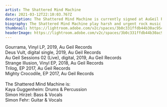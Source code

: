 ```yaml
---
artist: The Shattered Mind Machine
date: 2021-03-12T22:10:03.767Z
description: The Shattered Mind Machine is currently signed at AuGeil Records, Frauenfeld.
biography: The Shattered Mind Machine play harsh and urgent rock music.
thumbnail: https://lightroom.adobe.com/v2c/spaces/3b0c331ffdb44b30ac95c418e8c6aecd/assets/6212c76b5d0ff2ed10de98303a1d8297/revisions/b01d7df689f58ccbfda147ad032182d5/renditions/9d39fddedc7ee092cffdcd91b9be84a8
headerImage: https://lightroom.adobe.com/v2c/spaces/3b0c331ffdb44b30ac95c418e8c6aecd/assets/b674fa91557b8e8543668202d0c933a3/revisions/d6e8dfdc0a2a43caa264a85a15086c51/renditions/70b714fd845b86e8afed42974b38b80e
---
```

Gourrama, Vinyl LP, 2019, Au Geil Records\
Deus Vult, digital single, 2019, Au Geil Records\
Au Geil Sessions 02 (Live), digital, 2019, Au Geil Records\
Strange Illusion, Vinyl EP, 2018, Au Geil Records\
Trilog, EP 2017, Au Geil Records\
Mighty Crocodile, EP 2017, Au Geil Records\
\
The Shattered Mind Machine is:\
Kaya Guggenheim: Drums & Percussion\
Simon Hirzel: Bass & Vocals\
Simon Fehr: Guitar & Vocals
